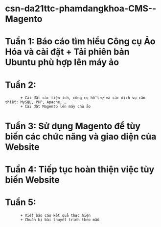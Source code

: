 # csn-da21ttc-phamdangkhoa-CMS--Magento
 # Tuần 1: Báo cáo tìm hiểu Công cụ Ảo Hóa và cài đặt + Tải phiên bản Ubuntu phù hợp lên máy ảo
 # Tuần 2:
           + Cài đặt các tiện ích, công cụ hỗ trợ và các dịch vụ cần thiết: MySQL, PHP, Apache, … 
           + Cài đặt Magento lên máy chủ ảo
 # Tuần 3: Sử dụng Magento để tùy biến các chức năng và giao diện của Website
 # Tuần 4: Tiếp tục hoàn thiện việc tùy biến Website
 # Tuần 5: 
           + Viết báo cáo kết quả thực hiện
           + Chuẩn bị bài thuyết trình theo mẫu
